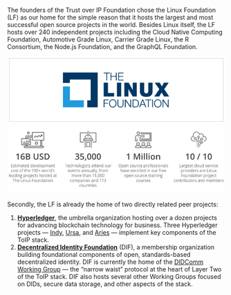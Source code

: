 The founders of the Trust over IP Foundation chose the Linux Foundation (LF) as our
home for the simple reason that it hosts the largest and most successful open source
projects in the world. Besides Linux itself, the LF hosts over 240 independent projects
including the Cloud Native Computing Foundation, Automotive Grade Linux, Carrier
Grade Linux, the R Consortium, the Node.js Foundation, and the GraphQL Foundation.

![linux_logo](../images/linux_logo.png)
![linux_structure](../images/linux_structure.png)

Secondly, the LF is already the home of two directly related peer projects:
1. [**Hyperledger​**](https://www.hyperledger.org/), the umbrella organization hosting over a dozen projects for advancing blockchain technology for business. Three Hyperledger projects —​ [Indy](https://wiki.hyperledger.org/display/indy),​ [​Ursa​](https://wiki.hyperledger.org/display/ursa/), and [​Aries​](https://wiki.hyperledger.org/display/aries/) — implement key components of the ToIP stack.
2. [**Decentralized Identity Foundation**](https://identity.foundation/) ​(DIF), a membership organization building foundational components of open, standards-based decentralized identity. DIF is currently the home of the [DIDComm Working Group](https://identity.foundation/working-groups/did-comm.html)​ — the “narrow waist” protocol at the heart of Layer Two of the ToIP stack. DIF also hosts several other Working Groups focused on DIDs, secure data storage, and other aspects of the stack.